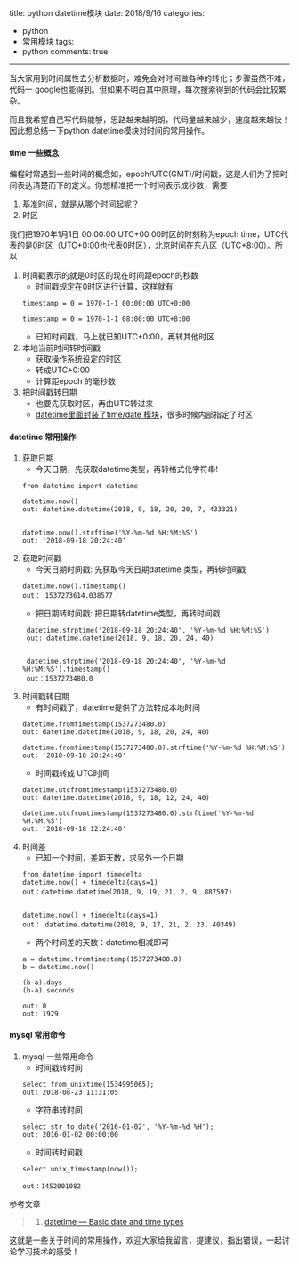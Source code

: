 title: python datetime模块
date: 2018/9/16
categories:
- python
- 常用模块
tags:
- python
comments: true
---
当大家用到时间属性去分析数据时，难免会对时间做各种的转化；步骤虽然不难，代码一 google也能得到。但如果不明白其中原理，每次搜索得到的代码会比较繁杂。

而且我希望自己写代码能够，思路越来越明朗，代码量越来越少，速度越来越快！因此想总结一下python datetime模块对时间的常用操作。

#### time 一些概念
编程时常遇到一些时间的概念如，epoch/UTC(GMT)/时间戳，这是人们为了把时间表达清楚而下的定义。你想精准把一个时间表示成秒数，需要
1. 基准时间，就是从哪个时间起呢？
2. 时区

我们把1970年1月1日 00:00:00 UTC+00:00时区的时刻称为epoch time，UTC代表的是0时区（UTC+0:00也代表0时区），北京时间在东八区（UTC+8:00）。所以
1. 时间戳表示的就是0时区的现在时间距epoch的秒数
    - 时间戳规定在0时区进行计算，这样就有
    ```
    timestamp = 0 = 1970-1-1 00:00:00 UTC+0:00
    
    timestamp = 0 = 1970-1-1 08:00:00 UTC+8:00
    
    ```
    - 已知时间戳，马上就已知UTC+0:00，再转其他时区
2. 本地当前时间转时间戳
    - 获取操作系统设定的时区
    - 转成UTC+0:00
    - 计算距epoch 的毫秒数
3. 把时间戳转日期
    - 也要先获取时区，再由UTC转过来
    - [datetime里面封装了time/date 模块](https://github.com/python/cpython/blob/3.7/Lib/datetime.py)，很多时候内部指定了时区

#### datetime 常用操作
1. 获取日期
    - 今天日期，先获取datetime类型，再转格式化字符串!
    ```
    from datetime import datetime
    
    datetime.now() 
    out: datetime.datetime(2018, 9, 18, 20, 20, 7, 433321)
    
    
    datetime.now().strftime('%Y-%m-%d %H:%M:%S')
    out: '2018-09-18 20:24:40'
    ```
2. 获取时间戳
    - 今天日期时间戳: 先获取今天日期datetime 类型，再转时间戳
    ```
    datetime.now().timestamp()
    out： 1537273614.038577
    ```
    - 把日期转时间戳: 把日期转datetime类型，再转时间戳
    ```
     datetime.strptime('2018-09-18 20:24:40', '%Y-%m-%d %H:%M:%S')
     out: datetime.datetime(2018, 9, 18, 20, 24, 40)
     
     
     datetime.strptime('2018-09-18 20:24:40', '%Y-%m-%d %H:%M:%S').timestamp()
     out：1537273480.0
    ```
3. 时间戳转日期
    - 有时间戳了，datetime提供了方法转成本地时间
    ```
    datetime.fromtimestamp(1537273480.0)
    out: datetime.datetime(2018, 9, 18, 20, 24, 40)
    
    datetime.fromtimestamp(1537273480.0).strftime('%Y-%m-%d %H:%M:%S')
    out: '2018-09-18 20:24:40'
    
    ```
    - 时间戳转成 UTC时间
    ```
    datetime.utcfromtimestamp(1537273480.0)
    out: datetime.datetime(2018, 9, 18, 12, 24, 40)
    
    datetime.utcfromtimestamp(1537273480.0).strftime('%Y-%m-%d %H:%M:%S')
    out: '2018-09-18 12:24:40'
    ```
4. 时间差
    - 已知一个时间，差距天数，求另外一个日期
    ```
    from datetime import timedelta
    datetime.now() + timedelta(days=1)
    out：datetime.datetime(2018, 9, 19, 21, 2, 9, 887597) 
 
 
    datetime.now() + timedelta(days=1)
    out： datetime.datetime(2018, 9, 17, 21, 2, 23, 40349)
    
    ```
    - 两个时间差的天数：datetime相减即可
    ```
    a = datetime.fromtimestamp(1537273480.0)
    b = datetime.now()
    
    (b-a).days
    (b-a).seconds 
    
    out: 0
    out: 1929
    ```
#### mysql 常用命令
1. mysql 一些常用命令
    - 时间戳转时间
    ```
    select from_unixtime(1534995065);
    out: 2018-08-23 11:31:05
    ```
    - 字符串转时间
    ```
    select str_to_date('2016-01-02', '%Y-%m-%d %H');
    out: 2016-01-02 00:00:00
    ```
    - 时间转时间戳
    ```
    select unix_timestamp(now());

    out：1452001082
    ```
参考文章
>1. [datetime — Basic date and time types](https://docs.python.org/3/library/datetime.html)

这就是一些关于时间的常用操作，欢迎大家给我留言，提建议，指出错误，一起讨论学习技术的感受！
